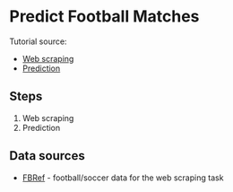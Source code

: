 # Predict Football Matches

Tutorial source:

- [Web scraping](https://www.youtube.com/watch?v=Nt7WJa2iu0s)
- [Prediction](https://youtu.be/0irmDBWLrco?si=T3DvveMVSNfNupv3)

## Steps

1. Web scraping
2. Prediction

## Data sources

- [FBRef](https://fbref.com/en/) - football/soccer data for the web scraping task
